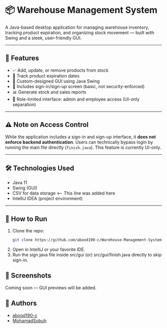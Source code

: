 # 📦 Warehouse Management System

A Java-based desktop application for managing warehouse inventory, tracking product expiration, and organizing stock movement — built with Swing and a sleek, user-friendly GUI.

---

## 🚀 Features

* ✅ Add, update, or remove products from stock
* 📆 Track product expiration dates
* 🧾 Custom-designed GUI using Java Swing
* 🔐 Includes sign-in/sign-up screen (basic, not security-enforced)
* 📊 Generate stock and sales reports
* 🧍 Role-limited interface: admin and employee access (UI-only separation)

---

## ⚠️ Note on Access Control

While the application includes a sign-in and sign-up interface, it **does not enforce backend authentication**. Users can technically bypass login by running the main file directly (`finish.java`). This feature is currently UI-only.

---

## 🛠️ Technologies Used

* Java 11
* Swing (GUI)
* CSV for data storage  <-- This line was added here
* IntelliJ IDEA (project environment)


---

## 🧪 How to Run

1. Clone the repo:
   ```bash
   git clone https://github.com/abood190-c/Warehouse-Management-System.git
2. Open in IntelliJ or your favorite IDE.
3. Run the sign.java file inside src/gui (or) src/gui/finish.java directly to skip sign-in.

## 📸 Screenshots
Coming soon — GUI previews will be added.

## 👤 Authors
* [abood190-c](https://github.com/abood190-c)
* [MohamadSobuh](https://github.com/MohamadSobuh)

